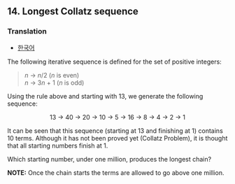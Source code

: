 ## 14. Longest Collatz sequence

### Translation
* [한국어](./translation-ko.md)

The following iterative sequence is defined for the set of positive integers:

> <var>n</var> &rarr; <var>n</var>/2 (<var>n</var> is even)<br>
> <var>n</var> &rarr; 3<var>n</var> + 1 (<var>n</var> is odd)

Using the rule above and starting with 13, we generate the following sequence:

<p align="center">
  13 &rarr; 40 &rarr; 20 &rarr; 10 &rarr; 5 &rarr; 16 &rarr; 8 &rarr; 4 &rarr; 2 &rarr; 1
</p>

It can be seen that this sequence (starting at 13 and finishing at 1) contains 10 terms. Although it has not been proved yet (Collatz Problem), it is thought that all starting numbers finish at 1.

Which starting number, under one million, produces the longest chain?

**NOTE:** Once the chain starts the terms are allowed to go above one million.

